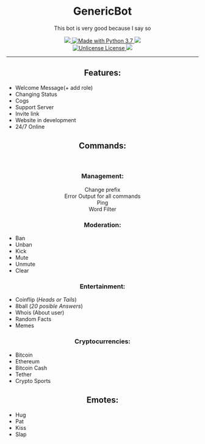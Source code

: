 <h1 align="center"> GenericBot </h1>
<p align="center">This bot is very good because I say so </p>
<div align="center">
  <p align="center">
      <a href="https://github.com/Paic26/GenericBotName/releases/tag/V2.5">
        <img src="https://img.shields.io/github/downloads/Paic26/GenericBotName/V2.5/total?color=ffa600&label=Download%20v2.5&logo=Github&logoColor=ffa600&style=for-the-badge">
      </a>
      <a href="https://www.python.org/downloads/">
        <img src="https://img.shields.io/badge/Made%20With-Python%203.7-blue.svg?style=for-the-badge&logo=Python" alt="Made with Python 3.7">
      </a>
      <a href="https://heroku.com">
        <img src="https://img.shields.io/badge/deploy_to-heroku-997FBC.svg?style=for-the-badge&logo=Heroku">
      </a>
    <br>
      <a href="https://github.com/Paic26/GenericBotName/master/LICENSE">
        <img src="https://img.shields.io/badge/license-unlicense-00d696.svg?style=for-the-badge" alt="Unlicense License">
      </a>
      <a href="https://github.com/Paic26/GenericBotName/commits/master">
        <img src=https://img.shields.io/badge/Commits%20-111/month-42a341.svg?style=for-the-badge&logo=Github">
      </a>
  </p>
</div>


---

<h2 align="center"> Features: </h2>

* Welcome Message(+ add role)
* Changing Status
* Cogs
* Support Server
* Invite link
* Website in development
* 24/7 Online

<h2 align="center"> Commands: </h2><br>

<h3 align="center"> Management: </h3>
<p align="center">
 Change prefix <br>
 Error Output for all commands<br>
 Ping<br>
 Word Filter
</p>
<h3 align="center"> Moderation: </h3>

* Ban
* Unban
* Kick
* Mute
* Unmute
* Clear

<h3 align="center"> Entertainment: </h3>

* Coinflip (_Heads or Tails_)
* 8ball (_20 posible Answers_)
* Whois (About user)
* Random Facts
* Memes

<h3 align="center"> Cryptocurrencies: </h3>

* Bitcoin
* Ethereum
* Bitcoin Cash
* Tether
* Crypto Sports

<h2 align="center"> Emotes: </h2>

* Hug
* Pat
* Kiss
* Slap
